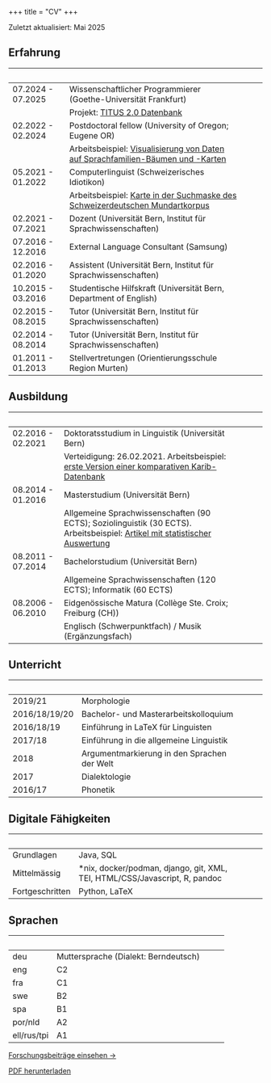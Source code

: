 +++
title = "CV"
+++

Zuletzt aktualisiert: Mai 2025

## Erfahrung

| &nbsp; | &nbsp; | &nbsp; | &nbsp; |
|--------------|-------|---------|-
| 07.2024 - 07.2025 | Wissenschaftlicher Programmierer (Goethe-Universität Frankfurt) | &nbsp; | &nbsp; |
| &nbsp; | Projekt: [TITUS 2.0 Datenbank](https://titus2.uni-frankfurt.de/) | &nbsp; | &nbsp; |
| 02.2022 - 02.2024 | Postdoctoral fellow (University of Oregon; Eugene OR) | &nbsp; | &nbsp; |
| &nbsp; | Arbeitsbeispiel: [Visualisierung von Daten auf Sprachfamilien-Bäumen und -Karten](https://lingtreemaps.readthedocs.io/en/latest/examples.html) | &nbsp; | &nbsp; |
| 05.2021 - 01.2022 | Computerlinguist (Schweizerisches Idiotikon) | &nbsp; | &nbsp; |
| &nbsp; | Arbeitsbeispiel: [Karte in der Suchmaske des Schweizerdeutschen Mundartkorpus](https://chmk.ch/de/) | &nbsp; | &nbsp; |
| 02.2021 - 07.2021 | Dozent (Universität Bern, Institut für Sprachwissenschaften) | &nbsp; | &nbsp; |
| 07.2016 - 12.2016 | External Language Consultant (Samsung) | &nbsp; | &nbsp; |
| 02.2016 - 01.2020 | Assistent (Universität Bern, Institut für Sprachwissenschaften) | &nbsp; | &nbsp; |
| 10.2015 - 03.2016 | Studentische Hilfskraft (Universität Bern, Department of English) | &nbsp; | &nbsp; |
| 02.2015 - 08.2015 | Tutor (Universität Bern, Institut für Sprachwissenschaften) | &nbsp; | &nbsp; |
| 02.2014 - 08.2014 | Tutor (Universität Bern, Institut für Sprachwissenschaften) | &nbsp; | &nbsp; |
| 01.2011 - 01.2013 | Stellvertretungen (Orientierungsschule Region Murten) | &nbsp; | &nbsp; |

## Ausbildung

| &nbsp; | &nbsp; | &nbsp; | &nbsp; |
|--------------|-------|---------|-
| 02.2016 - 02.2021 | Doktoratsstudium in Linguistik (Universität Bern) | &nbsp; | &nbsp; |
| &nbsp; | Verteidigung: 26.02.2021. Arbeitsbeispiel: [erste Version einer komparativen Karib-Datenbank](https://cariban.clld.org/) | &nbsp; | &nbsp; |
| 08.2014 - 01.2016 | Masterstudium (Universität Bern) | &nbsp; | &nbsp; |
| &nbsp; | Allgemeine Sprachwissenschaften (90 ECTS); Soziolinguistik (30 ECTS). Arbeitsbeispiel: [Artikel mit statistischer Auswertung](https://e.pcloud.link/publink/show?code=XZ7QS9ZfUJrWJzOpAhMr4Xy2C5OoSSLgKfy) | &nbsp; | &nbsp; |
| 08.2011 - 07.2014 | Bachelorstudium (Universität Bern) | &nbsp; | &nbsp; |
| &nbsp; | Allgemeine Sprachwissenschaften (120 ECTS); Informatik (60 ECTS) | &nbsp; | &nbsp; |
| 08.2006 - 06.2010 | Eidgenössische Matura (Collège Ste. Croix; Freiburg (CH)) | &nbsp; | &nbsp; |
| &nbsp; | Englisch (Schwerpunktfach) / Musik (Ergänzungsfach) | &nbsp; | &nbsp; |

## Unterricht

| &nbsp; | &nbsp; | &nbsp; | &nbsp; |
|--------------|-------|---------|-
| 2019/21 | Morphologie | &nbsp; | &nbsp; |
| 2016/18/19/20 | Bachelor- und Masterarbeitskolloquium | &nbsp; | &nbsp; |
| 2016/18/19 | Einführung in LaTeX für Linguisten | &nbsp; | &nbsp; |
| 2017/18 | Einführung in die allgemeine Linguistik | &nbsp; | &nbsp; |
| 2018 | Argumentmarkierung in den Sprachen der Welt | &nbsp; | &nbsp; |
| 2017 | Dialektologie | &nbsp; | &nbsp; |
| 2016/17 | Phonetik | &nbsp; | &nbsp; |

## Digitale Fähigkeiten

| &nbsp; | &nbsp; | &nbsp; | &nbsp; |
|--------------|-------|---------|-
| Grundlagen | Java, SQL | &nbsp; | &nbsp; |
| Mittelmässig | *nix, docker/podman, django, git, XML, TEI, HTML/CSS/Javascript, R, pandoc | &nbsp; | &nbsp; |
| Fortgeschritten | Python, LaTeX | &nbsp; | &nbsp; |

## Sprachen

| &nbsp; | &nbsp; | &nbsp; | &nbsp; |
|--------------|-------|---------|-
| deu | Muttersprache (Dialekt: Berndeutsch) | &nbsp; | &nbsp; |
| eng | C2 | &nbsp; | &nbsp; |
| fra | C1 | &nbsp; | &nbsp; |
| swe | B2 | &nbsp; | &nbsp; |
| spa | B1 | &nbsp; | &nbsp; |
| por/nld | A2 | &nbsp; | &nbsp; |
| ell/rus/tpi | A1 | &nbsp; | &nbsp; |

[Forschungsbeiträge einsehen →](/de/research)

[PDF herunterladen](/pdfs/cv_de.pdf)